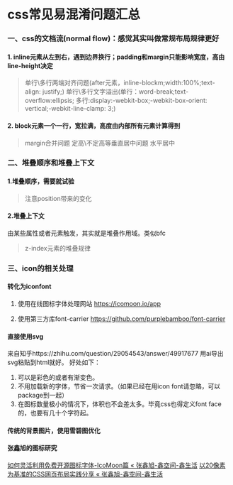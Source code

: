 # css常见易混淆问题汇总

### 一、css的文档流(normal flow)：感觉其实叫做常规布局规律更好

#### 1. inline元素从左到右，遇到边界换行；padding和margin只能影响宽度，高由line-height决定
>单行\多行两端对齐问题(after元素，inline-blockm;width:100%;text-align: justify;)
单行\多行文字溢出(单行：word-break;text-overflow:ellipsis; 多行:display:-webkit-box;-webkit-box-orient: vertical;-webkit-line-clamp: 3;)

#### 2. block元素一个一行，宽拉满，高度由内部所有元素计算得到
> margin合并问题
定高\不定高等垂直居中问题
水平居中

### 二、堆叠顺序和堆叠上下文

#### 1.堆叠顺序，需要就试验
> 注意position带来的变化

#### 2.堆叠上下文
由某些属性或者元素触发，其实就是堆叠作用域。类似bfc
> z-index元素的堆叠规律

### 三、icon的相关处理
#### 转化为iconfont
1. 使用在线图标字体处理网站
https://icomoon.io/app

2. 使用第三方库font-carrier
https://github.com/purplebamboo/font-carrier

#### 直接使用svg
来自知乎https://zhihu.com/question/29054543/answer/49917677
用ai导出svg粘贴到html就好。
好处如下：
1. 可以是彩色的或者有渐变色。
2. 不用加载新的字体，节省一次请求。（如果已经在用icon font请忽略，可以package到一起）
3. 在图标数量极小的情况下，体积也不会差太多。毕竟css也得定义font face的，也要有几十个字符起。

#### 传统的背景图片，使用雪碧图优化

#### 张鑫旭的图标研究
[如何灵活利用免费开源图标字体-IcoMoon篇 « 张鑫旭-鑫空间-鑫生活](http://www.zhangxinxu.com/wordpress/2012/06/free-icon-font-usage-icomoon/)
[以20像素为基准的CSS网页布局实践分享 « 张鑫旭-鑫空间-鑫生活](http://www.zhangxinxu.com/wordpress/2016/03/css-layout-base-20px/)
